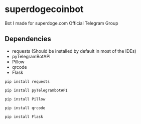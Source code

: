 # superdogecoinbot
Bot I made for superdoge.com Official Telegram Group

## Dependencies
- requests (Should be installed by default in most of the IDEs)
- pyTelegramBotAPI
- Pillow
- qrcode
- Flask

```
pip install requests
```

```
pip install pyTelegrambotAPI
```

```
pip install Pillow
```

```
pip install qrcode
```

```
pip install Flask
```
